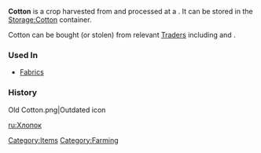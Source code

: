 **Cotton** is a crop harvested from [](Cotton_Farm.md) and processed at a [](Fabric_Loom_(cotton).md). It can be stored in the
[Storage:Cotton](Storage:_Cotton "wikilink") container.

Cotton can be bought (or stolen) from relevant
[Traders](Traders.md "wikilink") including [](Trade_Goods_Trader.md) and [](Holy_Farm_Leader.md).

### Used In

- [Fabrics](Fabrics.md "wikilink")

### History

Old Cotton.png\|Outdated icon

[ru:Хлопок](ru:Хлопок "wikilink")

[Category:Items](Category:Items "wikilink")
[Category:Farming](Category:Farming "wikilink")